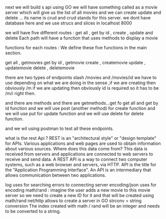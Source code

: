  next we will build s api using GO 
 we will have something called as a movie server which will give us the list of all movies and we can create update and delete ...
 its name is crud and crud stands for this server.
 we dont have database here and we use strucs and slices in localhost  8000 

 we will have five different routes : get all , get by id , create , update and delete
 Each path will have a function that uses methods to display a movie
 
 functions for each routes :
 We define these five functions in the main section.

get all , getmovies
get by id , getmovie
create , createmovie
update , updatemovie
delete , deletemovie

there are two types of endpoints slash /movies and /movies/id
we have to use depending on what we are doing in the sense ,if we are creating
then obviously /m if we are updating then obviously id is required so it has to be /m/i right then. 

and there are methods and there are getmethods...get fo get all and get by id function and we will use post (another method)
for create function and we will use put for update  function and we will use delete for delete function.

and we wil using postman to test all these endpoints.

what is the rest Api ?
REST is an "architectural style" or "design template" for APIs.
Various applications and web pages are used to obtain information about various sources.
Where does this data come from? This data is received from servers and applications are connected to web servers to receive and send data.
A REST API is a way to connect two computer systems, such as a web browser and servers, via HTTP.
API‌ is the title for the "Application Programming Interface".
An API is an intermediary that allows communication between two applications.


log uses for searching errors to connecting server
encoding/json uses for encoding
math/rand : imagine the user adds a new  movie to this movie server so we need to create a new ID for it and
that will be created using math/rand 
net/http allows to create a server in GO 
strconv = string conversion 
The index created with math / rand will be an integer and needs to be converted to a string.
